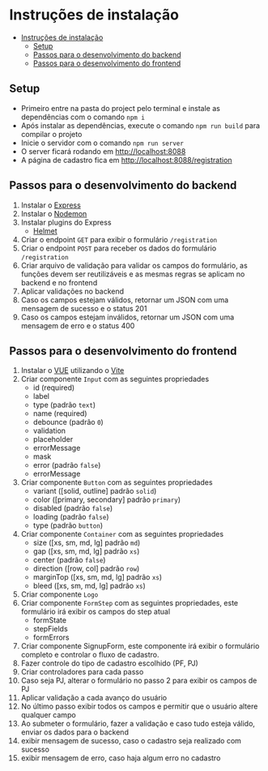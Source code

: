 # Instruções de instalação

- [Instruções de instalação](#instruções-de-instalação)
  - [Setup](#setup)
  - [Passos para o desenvolvimento do backend](#passos-para-o-desenvolvimento-do-backend)
  - [Passos para o desenvolvimento do frontend](#passos-para-o-desenvolvimento-do-frontend)

## Setup

- Primeiro entre na pasta do project pelo terminal e instale as dependências com o comando `npm i`
- Após instalar as dependências, execute o comando `npm run build` para compilar o projeto
- Inicie o servidor com o comando `npm run server`
- O server ficará rodando em [http://localhost:8088](http://localhost:8088)
- A página de cadastro fica em [http://localhost:8088/registration](http://localhost:8088/registration)

## Passos para o desenvolvimento do backend

1. Instalar o [Express](https://expressjs.com/pt-br/)
2. Instalar o [Nodemon](https://nodemon.io/)
3. Instalar plugins do Express
   - [Helmet](https://helmetjs.github.io/)
4. Criar o endpoint `GET` para exibir o formulário `/registration`
5. Criar o endpoint `POST` para receber os dados do formulário `/registration`
6. Criar arquivo de validação para validar os campos do formulário, as funções devem ser reutilizáveis e as mesmas regras se aplicam no backend e no frontend
7. Aplicar validações no backend
8. Caso os campos estejam válidos, retornar um JSON com uma mensagem de sucesso e o status 201
9. Caso os campos estejam inválidos, retornar um JSON com uma mensagem de erro e o status 400

## Passos para o desenvolvimento do frontend

1. Instalar o [VUE](https://vuejs.org/) utilizando o [Vite](https://vitejs.dev/)
2. Criar componente `Input` com as seguintes propriedades
   - id (required)
   - label
   - type (padrão `text`)
   - name (required)
   - debounce (padrão `0`)
   - validation
   - placeholder
   - errorMessage
   - mask
   - error (padrão `false`)
   - errorMessage
3. Criar componente `Button` com as seguintes propriedades
   - variant ([solid, outline] padrão `solid`)
   - color ([primary, secondary] padrão `primary`)
   - disabled (padrão `false`)
   - loading (padrão `false`)
   - type (padrão `button`)
4. Criar componente `Container` com as seguintes propriedades
   - size ([xs, sm, md, lg] padrão `md`)
   - gap ([xs, sm, md, lg] padrão `xs`)
   - center (padrão `false`)
   - direction ([row, col] padrão `row`)
   - marginTop ([xs, sm, md, lg] padrão `xs`)
   - bleed ([xs, sm, md, lg] padrão `xs`)
5. Criar componente `Logo`
6. Criar componente `FormStep` com as seguintes propriedades, este formulário irá exibir os campos do step atual
   - formState
   - stepFields
   - formErrors
7. Criar componente SignupForm, este componente irá exibir o formulário completo e controlar o fluxo de cadastro.
8. Fazer controle do tipo de cadastro escolhido (PF, PJ)
9. Criar controladores para cada passo
10. Caso seja PJ, alterar o formulário no passo 2 para exibir os campos de PJ
11. Aplicar validação a cada avanço do usuário
12. No último passo exibir todos os campos e permitir que o usuário altere qualquer campo
13. Ao submeter o formulário, fazer a validação e caso tudo esteja válido, enviar os dados para o backend
14. exibir mensagem de sucesso, caso o cadastro seja realizado com sucesso
15. exibir mensagem de erro, caso haja algum erro no cadastro
